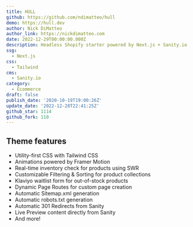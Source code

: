 ```yaml
---
title: HULL
github: https://github.com/ndimatteo/hull
demo: https://hull.dev
author: Nick DiMatteo
author_link: https://nickdimatteo.com
date: 2022-12-29T00:00:00.000Z
description: Headless Shopify starter powered by Next.js + Sanity.io
ssg:
  - Next.js
css:
  - Tailwind
cms:
  - Sanity.io
category:
  - Ecommerce
draft: false
publish_date: '2020-10-19T19:00:26Z'
update_date: '2022-12-28T22:41:25Z'
github_star: 1114
github_fork: 110
---
```


## Theme features

- Utility-first CSS with Tailwind CSS
- Animations powered by Framer Motion
- Real-time inventory check for products using SWR
- Customizable Filtering & Sorting for product collections
- Klaviyo waitlist form for out-of-stock products
- Dynamic Page Routes for custom page creation
- Automatic Sitemap.xml generation
- Automatic robots.txt generation
- Automatic 301 Redirects from Sanity
- Live Preview content directly from Sanity
- And more!
